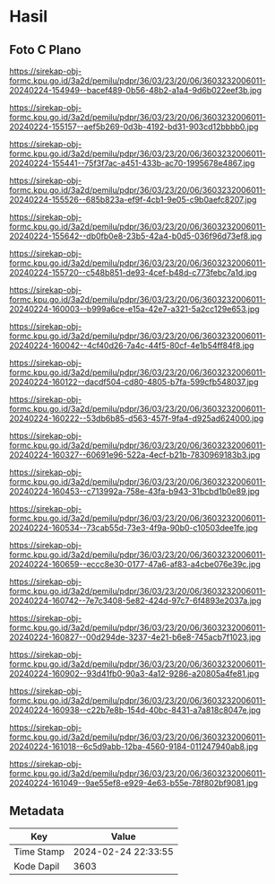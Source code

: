 # Hasil

## Foto C Plano

https://sirekap-obj-formc.kpu.go.id/3a2d/pemilu/pdpr/36/03/23/20/06/3603232006011-20240224-154949--bacef489-0b56-48b2-a1a4-9d6b022eef3b.jpg

https://sirekap-obj-formc.kpu.go.id/3a2d/pemilu/pdpr/36/03/23/20/06/3603232006011-20240224-155157--aef5b269-0d3b-4192-bd31-903cd12bbbb0.jpg

https://sirekap-obj-formc.kpu.go.id/3a2d/pemilu/pdpr/36/03/23/20/06/3603232006011-20240224-155441--75f3f7ac-a451-433b-ac70-1995678e4867.jpg

https://sirekap-obj-formc.kpu.go.id/3a2d/pemilu/pdpr/36/03/23/20/06/3603232006011-20240224-155526--685b823a-ef9f-4cb1-9e05-c9b0aefc8207.jpg

https://sirekap-obj-formc.kpu.go.id/3a2d/pemilu/pdpr/36/03/23/20/06/3603232006011-20240224-155642--db0fb0e8-23b5-42a4-b0d5-036f96d73ef8.jpg

https://sirekap-obj-formc.kpu.go.id/3a2d/pemilu/pdpr/36/03/23/20/06/3603232006011-20240224-155720--c548b851-de93-4cef-b48d-c773febc7a1d.jpg

https://sirekap-obj-formc.kpu.go.id/3a2d/pemilu/pdpr/36/03/23/20/06/3603232006011-20240224-160003--b999a6ce-e15a-42e7-a321-5a2cc129e653.jpg

https://sirekap-obj-formc.kpu.go.id/3a2d/pemilu/pdpr/36/03/23/20/06/3603232006011-20240224-160042--4cf40d26-7a4c-44f5-80cf-4e1b54ff84f8.jpg

https://sirekap-obj-formc.kpu.go.id/3a2d/pemilu/pdpr/36/03/23/20/06/3603232006011-20240224-160122--dacdf504-cd80-4805-b7fa-599cfb548037.jpg

https://sirekap-obj-formc.kpu.go.id/3a2d/pemilu/pdpr/36/03/23/20/06/3603232006011-20240224-160222--53db6b85-d563-457f-9fa4-d925ad624000.jpg

https://sirekap-obj-formc.kpu.go.id/3a2d/pemilu/pdpr/36/03/23/20/06/3603232006011-20240224-160327--60691e96-522a-4ecf-b21b-7830969183b3.jpg

https://sirekap-obj-formc.kpu.go.id/3a2d/pemilu/pdpr/36/03/23/20/06/3603232006011-20240224-160453--c713992a-758e-43fa-b943-31bcbd1b0e89.jpg

https://sirekap-obj-formc.kpu.go.id/3a2d/pemilu/pdpr/36/03/23/20/06/3603232006011-20240224-160534--73cab55d-73e3-4f9a-90b0-c10503dee1fe.jpg

https://sirekap-obj-formc.kpu.go.id/3a2d/pemilu/pdpr/36/03/23/20/06/3603232006011-20240224-160659--eccc8e30-0177-47a6-af83-a4cbe076e39c.jpg

https://sirekap-obj-formc.kpu.go.id/3a2d/pemilu/pdpr/36/03/23/20/06/3603232006011-20240224-160742--7e7c3408-5e82-424d-97c7-6f4893e2037a.jpg

https://sirekap-obj-formc.kpu.go.id/3a2d/pemilu/pdpr/36/03/23/20/06/3603232006011-20240224-160827--00d294de-3237-4e21-b6e8-745acb7f1023.jpg

https://sirekap-obj-formc.kpu.go.id/3a2d/pemilu/pdpr/36/03/23/20/06/3603232006011-20240224-160902--93d41fb0-90a3-4a12-9286-a20805a4fe81.jpg

https://sirekap-obj-formc.kpu.go.id/3a2d/pemilu/pdpr/36/03/23/20/06/3603232006011-20240224-160938--c22b7e8b-154d-40bc-8431-a7a818c8047e.jpg

https://sirekap-obj-formc.kpu.go.id/3a2d/pemilu/pdpr/36/03/23/20/06/3603232006011-20240224-161018--6c5d9abb-12ba-4560-9184-011247940ab8.jpg

https://sirekap-obj-formc.kpu.go.id/3a2d/pemilu/pdpr/36/03/23/20/06/3603232006011-20240224-161049--9ae55ef8-e929-4e63-b55e-78f802bf9081.jpg


## Metadata

| Key        | Value               |
| ---------- | ------------------- |
| Time Stamp | 2024-02-24 22:33:55 |
| Kode Dapil | 3603                |



